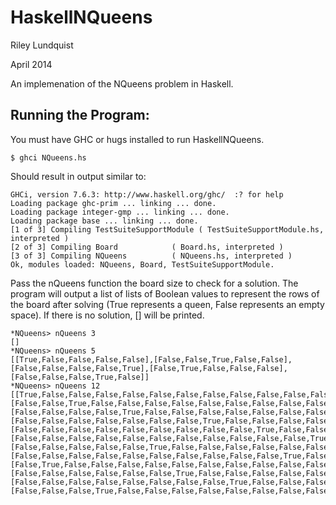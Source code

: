 HaskellNQueens
==============

Riley Lundquist

April 2014

An implemenation of the NQueens problem in Haskell.

Running the Program:
--------------------

You must have GHC or hugs installed to run HaskellNQueens.

```
$ ghci NQueens.hs
```
Should result in output similar to:
```
GHCi, version 7.6.3: http://www.haskell.org/ghc/  :? for help
Loading package ghc-prim ... linking ... done.
Loading package integer-gmp ... linking ... done.
Loading package base ... linking ... done.
[1 of 3] Compiling TestSuiteSupportModule ( TestSuiteSupportModule.hs, interpreted )
[2 of 3] Compiling Board            ( Board.hs, interpreted )
[3 of 3] Compiling NQueens          ( NQueens.hs, interpreted )
Ok, modules loaded: NQueens, Board, TestSuiteSupportModule.
```
Pass the nQueens function the board size to check for a solution. The program will output a list of lists of Boolean values to represent the rows of the board after solving (True represents a queen, False represents an empty space). If there is no solution, [] will be printed.
```
*NQueens> nQueens 3
[]
*NQueens> nQueens 5
[[True,False,False,False,False],[False,False,True,False,False],[False,False,False,False,True],[False,True,False,False,False],[False,False,False,True,False]]
*NQueens> nQueens 12
[[True,False,False,False,False,False,False,False,False,False,False,False],[False,False,True,False,False,False,False,False,False,False,False,False],[False,False,False,False,True,False,False,False,False,False,False,False],[False,False,False,False,False,False,False,True,False,False,False,False],[False,False,False,False,False,False,False,False,False,True,False,False],[False,False,False,False,False,False,False,False,False,False,False,True],[False,False,False,False,False,True,False,False,False,False,False,False],[False,False,False,False,False,False,False,False,False,False,True,False],[False,True,False,False,False,False,False,False,False,False,False,False],[False,False,False,False,False,False,True,False,False,False,False,False],[False,False,False,False,False,False,False,False,True,False,False,False],[False,False,False,True,False,False,False,False,False,False,False,False]]
```
